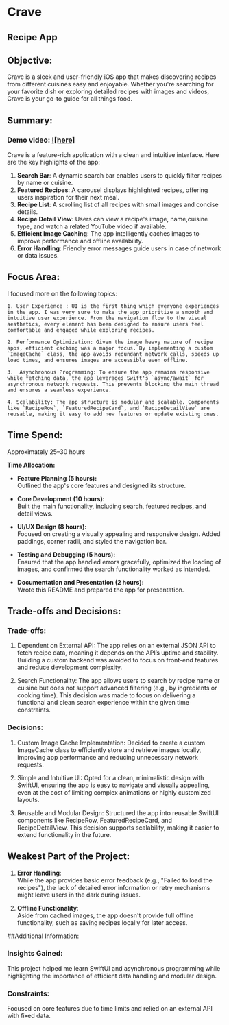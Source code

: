 #  Crave

## Recipe App

## Objective:
Crave is a sleek and user-friendly iOS app that makes discovering recipes from different cuisines easy and enjoyable. Whether you're searching for your favorite dish or exploring detailed recipes with images and videos, Crave is your go-to guide for all things food. 

## Summary:

### Demo video: [![here]](./Crave.mp4)

Crave is a feature-rich application with a clean and intuitive interface. Here are the key highlights of the app:

1. **Search Bar**: A dynamic search bar enables users to quickly filter recipes by name or cuisine.
2. **Featured Recipes**: A carousel displays highlighted recipes, offering users inspiration for their next meal.
3. **Recipe List**: A scrolling list of all recipes with small images and concise details.
4. **Recipe Detail View**: Users can view a recipe's image, name,cuisine type, and watch a related YouTube video if available.
5. **Efficient Image Caching**: The app intelligently caches images to improve performance and offline availability.
6. **Error Handling**: Friendly error messages guide users in case of network or data issues.

## Focus Area:

I focused more on the following topics:

    1. User Experience : UI is the first thing which everyone experiences in the app. I was very sure to make the app prioritize a smooth and intuitive user experience. From the navigation flow to the visual aesthetics, every element has been designed to ensure users feel comfortable and engaged while exploring recipes.

    2. Performance Optimization: Given the image heavy nature of recipe apps, efficient caching was a major focus. By implementing a custom `ImageCache` class, the app avoids redundant network calls, speeds up load times, and ensures images are accessible even offline.

    3.  Asynchronous Programming: To ensure the app remains responsive while fetching data, the app leverages Swift's `async/await` for asynchronous network requests. This prevents blocking the main thread and ensures a seamless experience.
    
    4. Scalability: The app structure is modular and scalable. Components like `RecipeRow`, `FeaturedRecipeCard`, and `RecipeDetailView` are reusable, making it easy to add new features or update existing ones.
    

## Time Spend:

Approximately 25–30 hours

**Time Allocation:**

- **Feature Planning (5 hours):**  
  Outlined the app's core features and designed its structure.
  
- **Core Development (10 hours):**  
  Built the main functionality, including search, featured recipes, and detail views.

- **UI/UX Design (8 hours):**  
  Focused on creating a visually appealing and responsive design. Added paddings, corner radii, and styled the navigation bar.

- **Testing and Debugging (5 hours):**  
  Ensured that the app handled errors gracefully, optimized the loading of images, and confirmed the search functionality worked as intended.

- **Documentation and Presentation (2 hours):**  
  Wrote this README and prepared the app for presentation.


## Trade-offs and Decisions:

### Trade-offs:

1. Dependent on External API:
The app relies on an external JSON API to fetch recipe data, meaning it depends on the API’s uptime and stability. Building a custom backend was avoided to focus on front-end features and reduce development complexity.

2. Search Functionality:
The app allows users to search by recipe name or cuisine but does not support advanced filtering (e.g., by ingredients or cooking time). This decision was made to focus on delivering a functional and clean search experience within the given time constraints.

### Decisions:

1. Custom Image Cache Implementation:
Decided to create a custom ImageCache class to efficiently store and retrieve images locally, improving app performance and reducing unnecessary network requests.

2. Simple and Intuitive UI:
Opted for a clean, minimalistic design with SwiftUI, ensuring the app is easy to navigate and visually appealing, even at the cost of limiting complex animations or highly customized layouts.

3. Reusable and Modular Design:
Structured the app into reusable SwiftUI components like RecipeRow, FeaturedRecipeCard, and RecipeDetailView. This decision supports scalability, making it easier to extend functionality in the future.


## Weakest Part of the Project:

1. **Error Handling**:  
While the app provides basic error feedback (e.g., "Failed to load the recipes"), the lack of detailed error information or retry mechanisms might leave users in the dark during issues.

2. **Offline Functionality**:  
Aside from cached images, the app doesn't provide full offline functionality, such as saving recipes locally for later access.

##Additional Information:

### Insights Gained:
This project helped me learn SwiftUI and asynchronous programming while highlighting the importance of efficient data handling and modular design.

### Constraints:
Focused on core features due to time limits and relied on an external API with fixed data.
